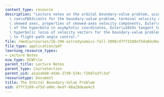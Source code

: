 ```yaml
---
content_type: resource
description: "Lecture notes on the orbital boundary-value problem, using the Lagrange\
  \ coe\uFB03cients for the boundary-value problem, terminal velocity components along\
  \ skewed axes, properties of skewed-axes velocity components, Euler\u2019s equation\
  \ of the hyperbola in asymptotic coordinates, Euler\u2019s tangent to the hyperbola,\
  \ hyperbolic locus of velocity vectors for the boundary-value problem, application\
  \ to flight-path angle control."
file: /media/courses/16-346-astrodynamics-fall-2008/d7ff3189af5da0dc0edf88a29deae4c5_lec_06.pdf
file_type: application/pdf
learning_resource_types:
- Lecture Notes
ocw_type: OCWFile
parent_title: Lecture Notes
parent_type: CourseSection
parent_uid: a1a1abb8-4dab-27d9-534c-f2b87a3fc3af
resourcetype: Document
title: The Orbital Boundary-Value Problem
uid: d7ff3189-af5d-a0dc-0edf-88a29deae4c5
---
```

